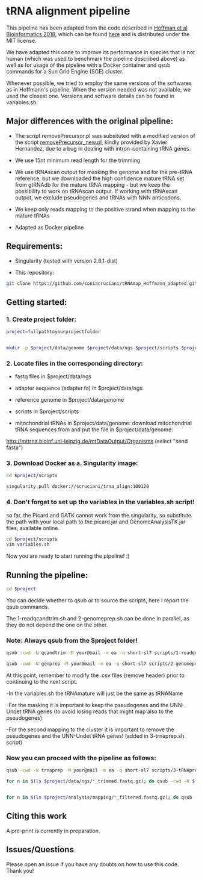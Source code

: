 # tRNA alignment pipeline

This pipeline has been adapted from the code described in [Hoffman et al Bioinformatics 2018](https://pubmed.ncbi.nlm.nih.gov/29228294/), which can be found [here](https://github.com/AnneHoffmann/tRNA-read-mapping/) and is distributed under the MIT license. 

We have adapted this code to improve its performance in species that is not human (which was used to benchmark the pipeline described above) as well as for usage of the pipeline with a Docker container and qsub commands for a Sun Grid Engine (SGE) cluster. 

Whenever possible, we tried to employ the same versions of the softwares as in Hoffmann's pipeline. When the version needed was not available, we used the closest one. Versions and software details can be found in variables.sh.

## Major differences with the original pipeline:

- The script removePrecursor.pl was subsituted with a modified version of the script [removePrecursor_new.pl](https://github.com/hexavier/tRNA_mapping/blob/master/removePrecursor.pl), kindly provided by Xavier Hernandez, due to a bug in dealing with intron-containing tRNA genes.

- We use 15nt minimum read length for the trimming

- We use tRNAscan output for masking the genome and for the pre-tRNA reference, but we downloaded the high confidence mature tRNA set from gtRNAdb for the mature tRNA mapping - but we keep the possibility to work on tRNAscan output. If working with tRNAscan output, we exclude pseudogenes and tRNAs with NNN anticodons.

- We keep only reads mapping to the positive strand when mapping to the mature tRNAs

- Adapted as Docker pipeline

## Requirements:

- Singularity (tested with version 2.6.1-dist)

- This repository: 

```bash
git clone https://github.com/soniacruciani/tRNAmap_Hoffmann_adapted.git
```

## Getting started:

### 1. Create project folder:

```bash
project=fullpathtoyourprojectfolder


mkdir -p $project/data/genome $project/data/ngs $project/scripts $project/analysis
```

### 2. Locate files in the corresponding directory:

- fastq files in $project/data/ngs

- adapter sequence (adapter.fa) in $project/data/ngs

- reference genome in $project/data/genome

- scripts in $project/scripts 

- mitochondrial tRNAs in $project/data/genome: download mitochondrial tRNA sequences from and put the file in $project/data/genome:

http://mttrna.bioinf.uni-leipzig.de/mtDataOutput/Organisms (select "send fasta")



### 3. Download Docker as a. Singularity image:

```bash
cd $project/scripts

singularity pull docker://scruciani/trna_align:100120
```

### 4. Don't forget to set up the variables in the variables.sh script!

so far, the Picard and GATK cannot work from the singularity, so substitute the path with your local path to the picard.jar and GenomeAnalysisTK.jar files, available online.

```bash
cd $project/scripts
vim variables.sh
```

Now you are ready to start running the pipeline! :) 

## Running the pipeline:

```bash
cd $project
```

You can decide whether to qsub or to source the scripts, here I report the qsub commands.

The 1-readqcandtrim.sh and 2-genomeprep.sh can be done in parallel, as they do not depend the one on the other.

### Note: Always qsub from the $project folder!

```bash
qsub -cwd -N qcandtrim -M your@mail -m ea -q short-sl7 scripts/1-readqcandtrim.sh

qsub -cwd -N genprep -M your@mail -m ea -q short-sl7 scripts/2-genomeprep.sh
```

At this point, remember to modify the .csv files (remove header) prior to continuing to the next script.

-In the variables.sh the tRNAmature will just be the same as tRNAName

-For the masking it is important to keep the pseudogenes and the UNN-Undet tRNA genes (to avoid losing reads that might map also to the pseudogenes)

-For the second mapping to the cluster it is important to remove the pseudogenes and the UNN-Undet tRNA genes! (added in 3-trnaprep.sh script)

### Now you can proceed with the pipeline as follows:

```bash
qsub -cwd -N trnaprep -M your@mail -m ea -q short-sl7 scripts/3-tRNAprep.sh

for n in $(ls $project/data/ngs/*_trimmed.fastq.gz); do qsub -cwd -N $(basename $n _trimmed.fastq.gz)_map -M your@mail -m ea -q long-sl7 -pe smp 16 -l virtual_free=80G,h_rt=72:00:00 -v n=$n scripts/4-pre-mapping.sh; done


for n in $(ls $project/analysis/mapping/*_filtered.fastq.gz); do qsub -cwd -N $(basename $n _filtered.fastq.gz)_gatk -M your@mail -m ea -q short-sl7 -pe smp 16 -v n=$n scripts/5-postprocessing.sh; done
```

## Citing this work
A pre-print is currently in preparation.

## Issues/Questions

Please open an issue if you have any doubts on how to use this code. Thank you!


